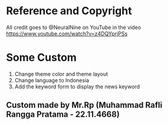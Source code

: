 # Reference and Copyright 
All credit goes to @NeuralNine on YouTube in the video https://www.youtube.com/watch?v=z4DQYprjPSs

# Some Custom
1. Change theme color and theme layout
2. Change language to Indonesia
3. Add the keyword form to display the news keyword

## Custom made by Mr.Rp (Muhammad Rafli Rangga Pratama - 22.11.4668)
